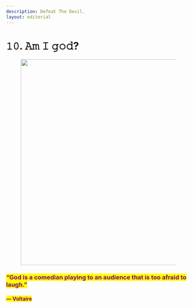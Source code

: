 ```yaml
---
description: Defeat The Devil.
layout: editorial
---
```


# 𝟷𝟶. 𝙰𝚖 𝙸 𝚐𝚘𝚍?

<figure><img src="../../../../../../.gitbook/assets/pexels-btgl-♡-18388078.jpg" alt="" width="563"><figcaption></figcaption></figure>

### <mark style="color:purple;">“God is a comedian playing to an audience that is too afraid to laugh.”</mark>&#x20;

#### <mark style="color:purple;">― Voltaire</mark>
